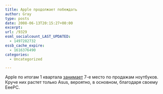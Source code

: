 ```yaml
---
title: Apple продолжает побеждать
author: Gray
type: posts
date: 2008-06-13T20:15:27+00:00
excerpt:
url: /9329
esml_socialcount_LAST_UPDATED:
  - 1497282732
essb_cache_expire:
  - 1616376490
categories:
  - Uncategorized

---
```








Apple по итогам 1 квартала <a href="http://arstechnica.com/journals/apple.ars/2008/06/13/apple-ranks-7th-in-notebook-sales-worldwide" target="_blank">занимает</a> 7-е место по продажам ноутбуков. Круче них растет только Asus, вероятно, в основном, благодаря своему EeePC.